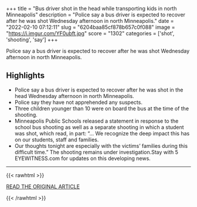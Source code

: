 +++
title = "Bus driver shot in the head while transporting kids in north Minneapolis"
description = "Police say a bus driver is expected to recover after he was shot Wednesday afternoon in north Minneapolis."
date = "2022-02-10 07:12:11"
slug = "6204baa85cf878b657c0f088"
image = "https://i.imgur.com/YF0ubft.jpg"
score = "1302"
categories = ['shot', 'shooting', 'say']
+++

Police say a bus driver is expected to recover after he was shot Wednesday afternoon in north Minneapolis.

## Highlights

- Police say a bus driver is expected to recover after he was shot in the head Wednesday afternoon in north Minneapolis.
- Police say they have not apprehended any suspects.
- Three children younger than 10 were on board the bus at the time of the shooting.
- Minneapolis Public Schools released a statement in response to the school bus shooting as well as a separate shooting in which a student was shot, which read, in part: “… We recognize the deep impact this has on our students, staff and families.
- Our thoughts tonight are especially with the victims’ families during this difficult time.” The shooting remains under investigation.Stay with 5 EYEWITNESS.com for updates on this developing news.

---

{{< rawhtml >}}
  <p class="article-category">
    <a target="_blank" href="https://kstp.com/kstp-news/top-news/bus-driver-shot-in-north-minneapolis-with-3-children-aboard/">READ THE ORIGINAL ARTICLE</a>
  </p>
{{< /rawhtml >}}
